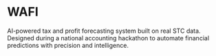 # WAFI
AI-powered tax and profit forecasting system built on real STC data. Designed during a national accounting hackathon to automate financial predictions with precision and intelligence.
